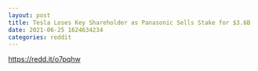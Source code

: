 ```yaml
--- 
layout: post 
title: Tesla Loses Key Shareholder as Panasonic Sells Stake for $3.6B 
date: 2021-06-25 1624634234 
categories: reddit 
--- 
```

https://redd.it/o7pqhw